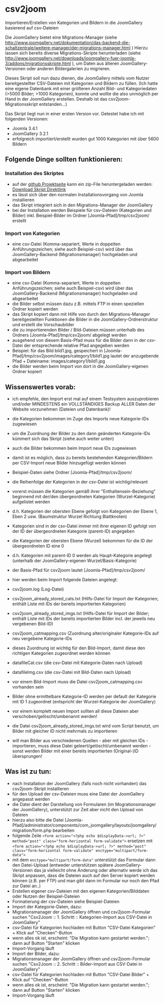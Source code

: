 # csv2joom

Importieren/Erstellen von Kategorien und Bildern in die JoomGallery basierend auf csv-Dateien 


Die JoomGallery bietet eine Migrations-Manager (siehe http://www.joomgallery.net/dokumentation/das-backend-die-schaltzentrale/weitere-manager/der-migrations-manager.html )
Hierzu lassen sich bereits diverse Migrations-Skripte herunterladen (siehe http://www.joomgallery.net/downloads/joomgallery-fuer-joomla-3/addons/migrationsskripte.html ), um Daten aus älteren JoomGallery-Versionen oder anderen Bildergalerien zu migrieren. 

Dieses Skript soll nun dazu dienen, die JoomGallery mittels vom Nutzer bereitgestellter CSV-Dateien mit Kategorien und Bildern zu füllen.
(Ich hatte eine eigene Datenbank mit einer größeren Anzahl Bild- und Kategoriedaten (>5000 Bilder; >1000 Kategorien), konnte und wollte die also unmöglich per Hand in der JoomGallery erstellen. Deshalb ist das csv2joom-Migrationsskript entstanden...)


Das Skript liegt nun in einer ersten Version vor. 
Getestet habe ich mit folgenden Versionen:
- Joomla 3.4.1
- JoomGallery 3.2.1
- erfolgreich importiert/erstellt wurden gut 1000 Kategorien mit über 5600 Bildern

## Folgende Dinge sollten funktionieren:

### Installation des Skriptes
- auf der [github Projektseite](https://github.com/fruwolt/csv2joom-dev) kann ein zip-File heruntergeladen werden: [Download Skript Direktlink](https://github.com/fruwolt/csv2joom-dev/archive/master.zip)
- es lässt sich über den normalen Installationsvorgang von Joomla installieren
- das Skript integriert sich in den Migrations-Manager der JoomGallery
- bei der Installation werden Beispiele für csv-Dateien (Kategorien und Bilder) inkl. Beispiel-Bilder im Ordner [Joomla-Pfad]/tmp/csv2joom/ erstellt

### Import von Kategorien
- eine csv-Datei (Komma-separiert, Werte in doppelten Anführungszeichen; siehe auch Beispiel-csv) wird über das JoomGallery-Backend (Migrationsmanager) hochgeladen und abgearbeitet

### Import von Bildern
- eine csv-Datei (Komma-separiert, Werte in doppelten Anführungszeichen; siehe auch Beispiel-csv) wird über das JoomGallery-Backend (Migrationsmanager) hochgeladen und abgearbeitet
- die Bilder selbst müssen dazu z.B. mittels FTP in einen speziellen Ordner kopiert werden
- das Skript kopiert dann mit Hilfe von durch den Migrations-Manager bereitgestellten Funktionen die Bilder in die JoomGallery-Ordnerstruktur und erstellt die Vorschaubilder
- die zu importierenden Bilder / Bild-Dateien müssen unterhalb des Ordners [Joomla-Pfad]/tmp/csv2joom/ abgelegt werden
- ausgehend von diesem Basis-Pfad muss für die Bilder dann in der csv-Datei der entsprechende relative Pfad angegeben werden
- Beispiel: für das Bild bild1.jpg, gespeichert in [Joomla-Pfad]/tmp/csv2joom/images/category1/bild1.jpg lautet der anzugebende Pfad + Dateiname: images/category1/bild1.jpg
- die Bilder werden beim Import von dort in die JoomGallery-eigenen Ordner kopiert 

## Wissenswertes vorab:
- ich empfehle, den Import erst mal auf einem Testsystem auszuprobieren und/oder MINDESTENS ein VOLLSTÄNDIGES Backup ALLER Daten der Website vorzunehmen (Dateien und Datenbank)!

- die Kategorien bekommen im Zuge des Imports neue Kategorie-IDs zugewiesen
- um die Zuordnung der Bilder zu den dann geänderten Kategorie-IDs kümmert sich das Skript (siehe auch weiter unten)

- auch die Bilder bekommen beim Import neue IDs zugewiesen
- damit ist es möglich, dass zu bereits bestehenden Kategorien/Bildern per CSV-Import neue Bilder hinzugefügt werden können

- Beispiel-Daten siehe Ordner [Joomla-Pfad]/tmp/csv2joom/
- die Reihenfolge der Kategorien in der csv-Datei ist wichtig/relevant
- vorerst müssen die Kategorien gemäß ihrer "Enthaltensein-Beziehung" beginnend mit der/den übergeordneten Kategorien (Wurzel-Kategorie) aufgelistet werden 
- d.h. Kategorien der obersten Ebene gefolgt von Kategorien der Ebene 1, Eben 2 usw. (Baumstruktur Wurzel Richtung Blattknoten)
- Kategorien sind in der csv-Datei immer mit ihrer eigenen ID gefolgt von der ID der übergeordneten Kategorie (parent-ID) angegeben
- die Kategorien der obersten Ebene (Wurzel) bekommen für die ID der übergeordneten ID eine 0
- d.h. Kategorien mit parent-ID 0 werden als Haupt-Kategorie angelegt (unterhalb der JoomGallery-eigenen Wurzel/Basis-Kategorie)

- der Basis-Pfad für csv2joom lautet [Joomla-Pfad]/tmp/csv2joom/
- hier werden beim Import folgende Dateien angelegt:
- csv2joom.log (Log-Datei)
- csv2joom_already_stored_cats.txt (Hilfs-Datei für Import der Kategorien; enthält Liste mit IDs der bereits importierten Kategorien)
- csv2joom_already_stored_imgs.txt (Hilfs-Datei für Import der Bilder; enthält Liste mit IDs der bereits importierten Bilder incl. der jeweils neu vergebenen Bild-ID)
- csv2joom_catmapping.csv (Zuordnung alter/originaler Kategorie-IDs auf neu vergebene Kategorie-IDs 
- dieses Zuordnung ist wichtig für den Bild-Import, damit diese den richtigen Kategorien zugeordnet werden können
- datafileCat.csv (die csv-Datei mit Kategorie-Daten nach Upload) 
- datafileImg.csv (die csv-Datei mit Bild-Daten nach Upload)

- vor einem Bild-Import muss die Datei csv2joom_catmapping.csv vorhanden sein
- Bilder ohne ermittelbare Kategorie-ID werden per default der Kategorie mit ID 1 zugeordnet (entspricht der Wurzel-Kategorie der JoomGallery)
- vor einem komplett neuen Import sollten all diese Dateien aber verschoben/gelöscht/umbenannt werden!
- die Datei csv2joom_already_stored_imgs.txt wird vom Script benutzt, um Bilder mit gleicher ID nicht mehrmals zu importieren
- will man Bilder aus verschiedenen Quellen - aber mit gleichen IDs - importieren, muss diese Datei geleert/gelöscht/umbenannt werden - sonst werden Bilder mit einer bereits importierten (Original-)ID übersprungen!


## Was ist zu tun:

- nach Installation der JoomGallery (falls noch nicht vorhanden) das csv2joom-Skript installieren
- für den Upload der csv-Dateien muss eine Datei der JoomGallery angepasst werden
- die Datei dient der Darstellung von Formularen (im Mogrationsmanager der JoomGallery), unterstützt zur Zeit aber nicht den Upload von Dateien
- hierzu also bitte die Datei [Joomla-Pfad]/administrator/components/com_joomgallery/layouts/joomgallery/migration/form.php bearbeiten 
- folgende Zeile
`<form action="<?php echo $displayData->url; ?>" method="post" class="form-horizontal form-validate">`
ersetzen mit
`<form action="<?php echo $displayData->url; ?>" method="post" class="form-horizontal form-validate" enctype="multipart/form-data">`
- mit dem `enctype="multipart/form-data"` unterstützt das Formular dann den Datei-Upload
(entweder unterstützen spätere JoomGallery-Versionen das ja vielleicht ohne Änderung oder alternativ werde ich das Skript anpassen, dass die Dateien auch  auf den Server kopiert werden können (z.B. per FTP) und man gibt dann im Formular nur noch den Pfad zur Datei an..)
- Erstellen eigener csv-Dateien mit den eigenen Kategorien/Bilddaten oder Nutzen der Beispiel-Dateien
- Formatierung der csv-Dateien siehe Beispiel-Dateien
- Import der Kategorie-Daten, dazu:
- Migrationsmanager der JoomGallery öffnen und csv2joom-Formular suchen "Csv2Joom :: 1. Schritt :: Kategorien-Import aus CSV-Datei in JoomGallery"
- csv-Datei für Kategorien hochladen mit Button "CSV-Datei Kategorien" + Klick auf "Checken"-Button
- wenn alles ok ist, erscheint: "Die Migration kann gestartet werden."; dann auf Button "Starten" klicken
- Import-Vorgang läuft 
- Import der Bilder, dazu:
- Migrationsmanager der JoomGallery öffnen und csv2joom-Formular suchen "Csv2Joom :: 2. Schritt :: Bilder-Import aus CSV-Datei in JoomGallery"
- csv-Datei für Kategorien hochladen mit Button "CSV-Datei Bilder" + Klick auf "Checken"-Button
- wenn alles ok ist, erscheint: "Die Migration kann gestartet werden."; dann auf Button "Starten" klicken
- Import-Vorgang läuft



